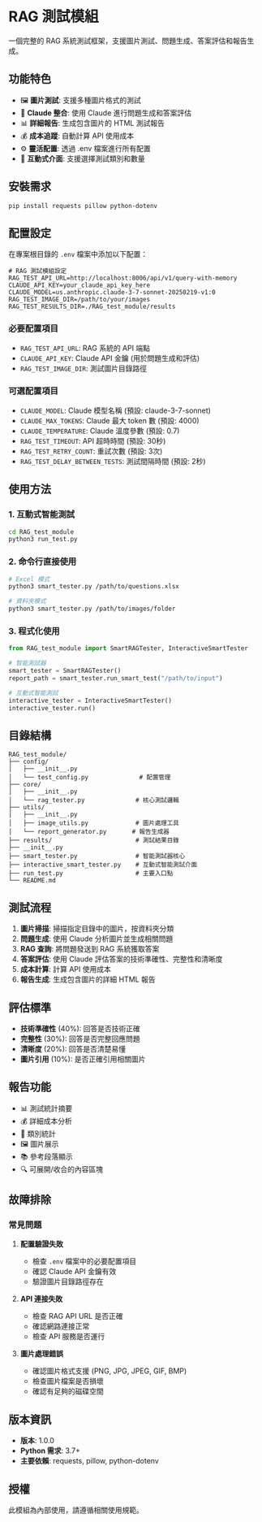 # RAG 測試模組

一個完整的 RAG 系統測試框架，支援圖片測試、問題生成、答案評估和報告生成。

## 功能特色

- 🖼️ **圖片測試**: 支援多種圖片格式的測試
- 🤖 **Claude 整合**: 使用 Claude 進行問題生成和答案評估
- 📊 **詳細報告**: 生成包含圖片的 HTML 測試報告
- 💰 **成本追蹤**: 自動計算 API 使用成本
- ⚙️ **靈活配置**: 透過 .env 檔案進行所有配置
- 🎯 **互動式介面**: 支援選擇測試類別和數量

## 安裝需求

```bash
pip install requests pillow python-dotenv
```

## 配置設定

在專案根目錄的 `.env` 檔案中添加以下配置：

```env
# RAG 測試模組設定
RAG_TEST_API_URL=http://localhost:8006/api/v1/query-with-memory
CLAUDE_API_KEY=your_claude_api_key_here
CLAUDE_MODEL=us.anthropic.claude-3-7-sonnet-20250219-v1:0
RAG_TEST_IMAGE_DIR=/path/to/your/images
RAG_TEST_RESULTS_DIR=./RAG_test_module/results
```

### 必要配置項目

- `RAG_TEST_API_URL`: RAG 系統的 API 端點
- `CLAUDE_API_KEY`: Claude API 金鑰 (用於問題生成和評估)
- `RAG_TEST_IMAGE_DIR`: 測試圖片目錄路徑

### 可選配置項目

- `CLAUDE_MODEL`: Claude 模型名稱 (預設: claude-3-7-sonnet)
- `CLAUDE_MAX_TOKENS`: Claude 最大 token 數 (預設: 4000)
- `CLAUDE_TEMPERATURE`: Claude 溫度參數 (預設: 0.7)
- `RAG_TEST_TIMEOUT`: API 超時時間 (預設: 30秒)
- `RAG_TEST_RETRY_COUNT`: 重試次數 (預設: 3次)
- `RAG_TEST_DELAY_BETWEEN_TESTS`: 測試間隔時間 (預設: 2秒)

## 使用方法

### 1. 互動式智能測試

```bash
cd RAG_test_module
python3 run_test.py
```

### 2. 命令行直接使用

```bash
# Excel 模式
python3 smart_tester.py /path/to/questions.xlsx

# 資料夾模式
python3 smart_tester.py /path/to/images/folder
```

### 3. 程式化使用

```python
from RAG_test_module import SmartRAGTester, InteractiveSmartTester

# 智能測試器
smart_tester = SmartRAGTester()
report_path = smart_tester.run_smart_test("/path/to/input")

# 互動式智能測試
interactive_tester = InteractiveSmartTester()
interactive_tester.run()
```

## 目錄結構

```
RAG_test_module/
├── config/
│   ├── __init__.py
│   └── test_config.py              # 配置管理
├── core/
│   ├── __init__.py
│   └── rag_tester.py              # 核心測試邏輯
├── utils/
│   ├── __init__.py
│   ├── image_utils.py             # 圖片處理工具
│   └── report_generator.py       # 報告生成器
├── results/                       # 測試結果目錄
├── __init__.py
├── smart_tester.py                # 智能測試器核心
├── interactive_smart_tester.py    # 互動式智能測試介面
├── run_test.py                    # 主要入口點
└── README.md
```

## 測試流程

1. **圖片掃描**: 掃描指定目錄中的圖片，按資料夾分類
2. **問題生成**: 使用 Claude 分析圖片並生成相關問題
3. **RAG 查詢**: 將問題發送到 RAG 系統獲取答案
4. **答案評估**: 使用 Claude 評估答案的技術準確性、完整性和清晰度
5. **成本計算**: 計算 API 使用成本
6. **報告生成**: 生成包含圖片的詳細 HTML 報告

## 評估標準

- **技術準確性** (40%): 回答是否技術正確
- **完整性** (30%): 回答是否完整回應問題
- **清晰度** (20%): 回答是否清楚易懂
- **圖片引用** (10%): 是否正確引用相關圖片

## 報告功能

- 📊 測試統計摘要
- 💰 詳細成本分析
- 📂 類別統計
- 🖼️ 圖片展示
- 📚 參考段落顯示
- 🔍 可展開/收合的內容區塊

## 故障排除

### 常見問題

1. **配置驗證失敗**
   - 檢查 `.env` 檔案中的必要配置項目
   - 確認 Claude API 金鑰有效
   - 驗證圖片目錄路徑存在

2. **API 連接失敗**
   - 檢查 RAG API URL 是否正確
   - 確認網路連接正常
   - 檢查 API 服務是否運行

3. **圖片處理錯誤**
   - 確認圖片格式支援 (PNG, JPG, JPEG, GIF, BMP)
   - 檢查圖片檔案是否損壞
   - 確認有足夠的磁碟空間

## 版本資訊

- **版本**: 1.0.0
- **Python 需求**: 3.7+
- **主要依賴**: requests, pillow, python-dotenv

## 授權

此模組為內部使用，請遵循相關使用規範。
